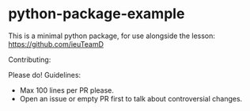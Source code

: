 # python-package-example

This is a minimal python package, for use alongside the lesson: https://github.com/ieuTeamD

Contributing:

Please do! Guidelines:

 - Max 100 lines per PR please.
 - Open an issue or empty PR first to talk about controversial changes.
